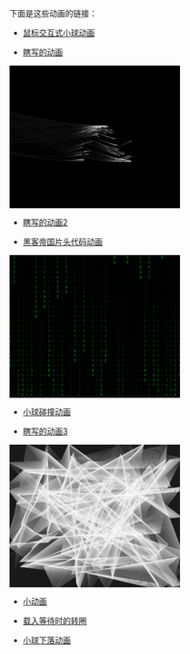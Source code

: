 下面是这些动画的链接：

* [鼠标交互式小球动画](http://www.r1ader.com/anime/click.php) 

* [瞎写的动画](http://www.r1ader.com/anime/line.php)
<img href="http://www.r1ader.com/anime/line.php" src="https://github.com/r1ader/anime/raw/master/img/xxddh.png" width = "300" height = "250" alt="图片名称" align=center />


* [瞎写的动画2](http://www.r1ader.com/anime/line2.php)

* [黑客帝国片头代码动画](http://www.r1ader.com/anime/matrix.php)
<img src="https://github.com/r1ader/anime/raw/master/img/matrix.png" width = "300" height = "250" alt="图片名称" align=center />

* [小球碰撞动画](http://www.r1ader.com/anime/zhuang.php)

* [瞎写的动画3](http://www.r1ader.com/anime/white.php)
<img src="https://github.com/r1ader/anime/raw/master/img/white.png" width = "300" height = "250" alt="图片名称" align=center />

* [小动画](http://www.r1ader.com/anime/ball.php)

* [载入等待时的转圈](http://www.r1ader.com/anime/load.php)

* [小球下落动画](http://www.r1ader.com/anime/test.php)
